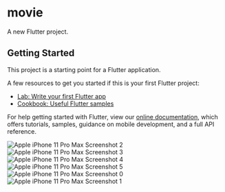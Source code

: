 # movie

A new Flutter project.

## Getting Started

This project is a starting point for a Flutter application.

A few resources to get you started if this is your first Flutter project:

- [Lab: Write your first Flutter app](https://flutter.dev/docs/get-started/codelab)
- [Cookbook: Useful Flutter samples](https://flutter.dev/docs/cookbook)

For help getting started with Flutter, view our
[online documentation](https://flutter.dev/docs), which offers tutorials,
samples, guidance on mobile development, and a full API reference.

![Apple iPhone 11 Pro Max Screenshot 2](https://user-images.githubusercontent.com/86667626/157273783-1feed946-bce1-4ba2-90ed-c983bc2fba39.png)
![Apple iPhone 11 Pro Max Screenshot 3](https://user-images.githubusercontent.com/86667626/157273819-10ac6dcd-2dbd-40c4-b26d-30564ecf9518.png)
![Apple iPhone 11 Pro Max Screenshot 4](https://user-images.githubusercontent.com/86667626/157273880-5403a08e-a33c-4376-9007-6d7d7c96061f.png)
![Apple iPhone 11 Pro Max Screenshot 5](https://user-images.githubusercontent.com/86667626/157273900-54049d86-cab7-4806-b623-dae00c8ce666.png)
![Apple iPhone 11 Pro Max Screenshot 0](https://user-images.githubusercontent.com/86667626/157273923-c6cc90c0-a7d8-466d-9acd-6d384a909686.png)
![Apple iPhone 11 Pro Max Screenshot 1](https://user-images.githubusercontent.com/86667626/157273930-969766af-4513-424a-b49f-6fbe2e5168f8.png)

